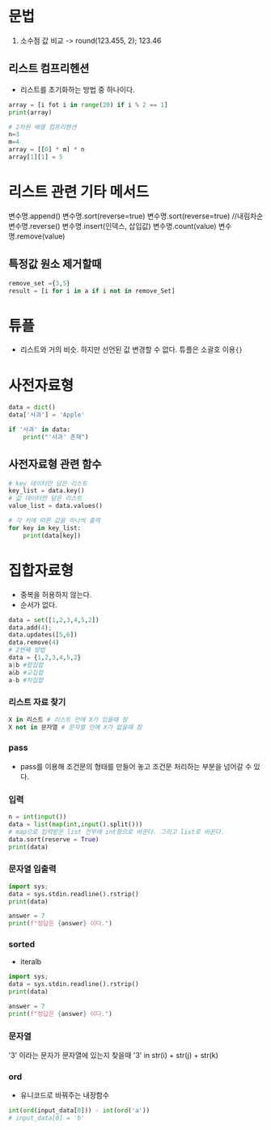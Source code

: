# 문법

1. 소수점 값 비교 -> round(123.455, 2);
   123.46

## 리스트 컴프리헨션

- 리스트를 초기화하는 방법 중 하나이다.

```python
array = [i fot i in range(20) if i % 2 == 1]
print(array)

# 2차원 배열 컴프리헨션
n=3
m=4
array = [[0] * m] * n
array[1][1] = 5
```

# 리스트 관련 기타 메서드

변수명.append()
변수명.sort(reverse=true)
변수명.sort(reverse=true) //내림차순
변수명.reverse()
변수명.insert(인덱스, 삽입값)
변수명.count(value)
변수명.remove(value)

## 특정값 원소 제거할때

```python
remove_set ={3,5}
result = [i for i in a if i not in remove_Set]
```

# 튜플

- 리스트와 거의 비슷. 하지만 선언된 값 변경할 수 없다. 튜플은 소괄호 이용`{}`

# 사전자료형

```python
data = dict()
data['사과'] = 'Apple'

if '사과' in data:
	print("'사과' 존재")
```

## 사전자료형 관련 함수

```python
# key 데이터만 담은 리스트
key_list = data.key()
# 값 데이터만 담은 리스트
value_list = data.values()

# 각 키에 따른 값을 하나씩 출력
for key in key_list:
	print(data[key])
```

# 집합자료형

- 중복을 허용하지 않는다.
- 순서가 없다.

```python
data = set([1,2,3,4,5,2])
data.add(4);
data.updates([5,6])
data.remove(4)
# 2번째 방법
data = {1,2,3,4,5,2}
a|b #합집합
a&b #교집합
a-b #차집합
```

### 리스트 자료 찾기

```python
X in 리스트 # 리스트 안에 X가 있을때 참
X not in 문자열 # 문자열 안에 X가 없을때 참
```

### pass

- pass를 이용해 조건문의 형태를 만들어 놓고 조건문 처리하는 부분을 넘어갈 수 있다.

### 입력

```python
n = int(input())
data = list(map(int,input().split()))
# map으로 입력받은 list 전부에 int형으로 바꾼다. 그리고 list로 바꾼다.
data.sort(reserve = True)
print(data)
```

### 문자열 입출력

```python
import sys;
data = sys.stdin.readline().rstrip()
print(data)

answer = 7
print(f"정답은 {answer} 이다.")
```

### sorted

- iteralb

```python
import sys;
data = sys.stdin.readline().rstrip()
print(data)

answer = 7
print(f"정답은 {answer} 이다.")
```

### 문자열

'3' 이라는 문자가 문자열에 있는지 찾을때
'3' in str(i) + str(j) + str(k)

### ord

- 유니코드로 바꿔주는 내장함수

```python
int(ord(input_data[0])) - int(ord('a'))
# input_data[0] = 'b'
```
